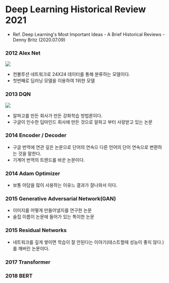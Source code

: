 # Deep Learning Historical Review 2021
- Ref. Deep Learning's Most Important Ideas - A Brief Historical Reviews - Denny Britz (2020.07.09)

### 2012 Alex Net

<img src="https://img1.daumcdn.net/thumb/R1280x0/?scode=mtistory2&fname=https%3A%2F%2Ft1.daumcdn.net%2Fcfile%2Ftistory%2F99FEB93C5C80B5192E">

- 컨볼루션 네트워크로 24X24 데이터를 통해 분류하는 모델이다.
- 첫번째로 딥러닝 모델을 이용하여 1위한 모델

### 2013 DQN
<img src="https://velog.velcdn.com/images%2Fsjinu%2Fpost%2F01d64f32-fda2-47f5-a0b5-2188eed89d04%2Fimage.png">

- 알파고를 만든 회사가 만든 강화학습 방법론이다.
- 구글이 인수한 딥마인드 회사에 만든 것으로 알파고 부터 사랑받고 있는 논문

### 2014 Encoder / Decoder
<imag src="https://velog.velcdn.com/images%2Fcha-suyeon%2Fpost%2Ffb6ff671-8dde-43e2-bfb8-d46c1215d8e5%2Fimage.png">

- 구글 번역에 연관 깊은 논문으로 단어의 연속으 다른 언어의 단어 연속으로 변환하는 것을 말한다.
- 기계어 번역의 트렌드를 바꾼 논문이다.

### 2014 Adam Optimizer

- 보통 아담을 많이 사용하는 이유느 결과가 잘나와서 이다.

### 2015 Generative Adversarial Network(GAN)

- 이미지를 어떻게 만들어낼지를 연구한 논문
- 술집 이름이 논문에 들어가 있는 특이한 논문

### 2015 Residual Networks

- 네트워크를 깊게 쌓이면 학습이 잘 안된다는 이야기(테스트할때 성능이 좋지 않다.)를 깨버린 논문이다.

### 2017 Transformer

### 2018 BERT
